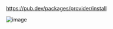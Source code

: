 https://pub.dev/packages/provider/install

![image](https://github.com/companyakis/flutter-state-management/assets/77589867/a271c154-bbda-4e25-a56b-2f74a56eec4b)

